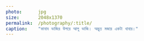 ```yaml
---
photo:      jpg
size:       2048x1370
permalink:  /photography/:title/
caption:    "কাবাব ভাজির উপরে আলু ভাজি। অদ্ভুত মজার একটা খাবার।"
---
```

